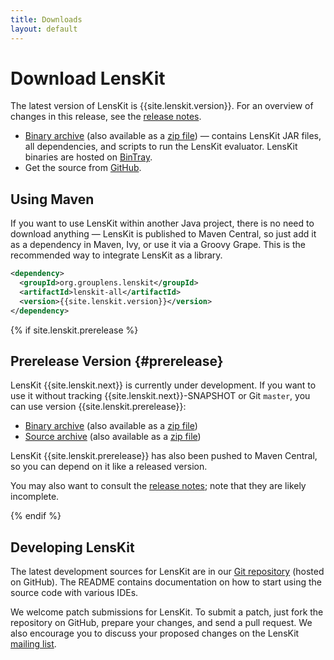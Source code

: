 ```yaml
---
title: Downloads
layout: default
---
```


# Download LensKit

[release notes]: /releases/lenskit-{{site.lenskit.version}}.html

The latest version of LensKit is {{site.lenskit.version}}.  For an
overview of changes in this release, see the
[release notes][].

[bin.zip]: {{site.lenskit.downloadUrl}}/lenskit-{{site.lenskit.version}}.zip
[bin.tgz]: {{site.lenskit.downloadUrl}}/lenskit-{{site.lenskit.version}}.tar.gz
[source]: https://github.com/lenskit/lenskit/releases/tag/lenskit-{{site.lenskit.version}}
[BinTray]: https://bintray.com/lenskit/lenskit-releases/lenskit/{{site.lenskit.version}}/view

- [Binary archive][bin.tgz] (also available as a [zip file][bin.zip]) —
  contains LensKit JAR files, all dependencies, and scripts to run the LensKit
  evaluator.  LensKit binaries are hosted on [BinTray][].
- Get the source from [GitHub][source].

## Using Maven

If you  want to use LensKit  within another Java project,  there is no
need to download anything — LensKit  is published to Maven Central, so
just add  it as a  dependency in  Maven, Ivy, or  use it via  a Groovy
Grape.  This is the recommended way to integrate LensKit as a library.

```xml
<dependency>
  <groupId>org.grouplens.lenskit</groupId>
  <artifactId>lenskit-all</artifactId>
  <version>{{site.lenskit.version}}</version>
</dependency>
```

{% if site.lenskit.prerelease %}
## Prerelease Version {#prerelease}

LensKit {{site.lenskit.next}} is currently under development.  If you want to use it without tracking {{site.lenskit.next}}-SNAPSHOT or Git `master`, you can use version {{site.lenskit.prerelease}}:

[beta.bin.zip]: {{site.lenskit.downloadUrl}}/lenskit-{{site.lenskit.prerelease}}.zip
[beta.bin.tgz]: {{site.lenskit.downloadUrl}}/lenskit-{{site.lenskit.prerelease}}.tar.gz
[beta.source.zip]: {{site.lenskit.downloadUrl}}/lenskit-{{site.lenskit.prerelease}}-source.zip
[beta.source.tgz]: {{site.lenskit.downloadUrl}}/lenskit-{{site.lenskit.prerelease}}-source.tar.gz

- [Binary archive][beta.bin.tgz] (also available as a [zip file][beta.bin.zip])
- [Source archive][beta.source.tgz] (also available as a [zip file][beta.source.zip])

LensKit {{site.lenskit.prerelease}} has also been pushed to Maven Central, so you can depend on it like a released version.

You may also want to consult the [release notes](../releases/lenskit-{{site.lenskit.next}}); note that they are likely incomplete.

{% endif %}

## Developing LensKit

[GH]: https://github.com/grouplens/lenskit
[ML]: https://wwws.cs.umn.edu/mm-cs/listinfo/lenskit

The latest development sources for LensKit are in our
[Git repository][GH] (hosted on GitHub).  The README contains
documentation on how to start using the source code with various IDEs.

We welcome patch submissions for LensKit. To submit a patch, just fork
the repository on GitHub, prepare your changes, and send a pull
request.  We also encourage you to discuss your proposed changes on the
LensKit [mailing list][ml].
